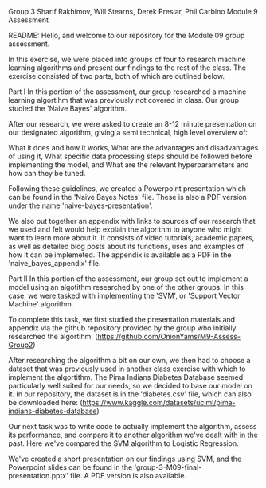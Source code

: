 Group 3
Sharif Rakhimov, Will Stearns, Derek Preslar, Phil Carbino
Module 9 Assessment

README:
Hello, and welcome to our repository for the Module 09 group assessment.

In this exercise, we were placed into groups of four to research machine learning algorithms and present our findings to the rest of the class. The exercise consisted of two parts, both of which are outlined below.



Part I
In this portion of the assessment, our group researched a machine learning algortihm that was previously not covered in class. Our group studied the 'Naive Bayes' algorithm.

After our research, we were asked to create an 8-12 minute presentation on our designated algorithm, giving a semi technical, high level overview of:

What it does and how it works,
What are the advantages and disadvantages of using it,
What specific data processing steps should be followed before implementing the model, and
What are the relevant hyperparameters and how can they be tuned.

Following these guidelines, we created a Powerpoint presentation which can be found in the 'Naive Bayes Notes' file. These is also a PDF version under the name 'naive-bayes-presentation'.

We also put together an appendix with links to sources of our research that we used and felt would help explain the algorithm to anyone who might want to learn more about it. It consists of video tutorials, academic papers, as well as detailed blog posts about its functions, uses and examples of how it can be implemeted. The appendix is available as a PDF in the 'naive_bayes_appendix' file.



Part II
In this portion of the assessment, our group set out to implement a model using an algotithm researched by one of the other groups. In this case, we were tasked with implementing the 'SVM', or 'Support Vector Machine' algorithm.

To complete this task, we first studied the presentation materials and appendix via the github repository provided by the group who initially researched the algortihm:
(https://github.com/OnionYams/M9-Assess-Group2)

After researching the algorithm a bit on our own, we then had to choose a dataset that was previously used in another class exercise with which to implement the algortithm. The Pima Indians Diabetes Database seemed particularly well suited for our needs, so we decided to base our model on it. In our repository, the dataset is in the 'diabetes.csv' file, which can also be downloaded here:
(https://www.kaggle.com/datasets/uciml/pima-indians-diabetes-database)

Our next task was to write code to actually implement the algorithm, assess its performance, and compare it to another algorithm we've dealt with in the past. Here we've compared the SVM algorithm to Logistic Regression.

We've created a short presentation on our findings using SVM, and the Powerpoint slides can be found in the 'group-3-M09-final-presentation.pptx' file. A PDF version is also available.
